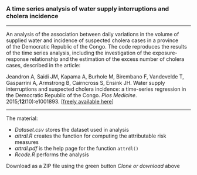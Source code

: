 ### A time series analysis of water supply interruptions and cholera incidence

------------------------------------------------------------------------

An analysis of the association between daily variations in the volume of supplied water and incidence of suspected cholera cases in a province of the Democratic Republic of the Congo. The code reproduces the results of the time series analysis, including the investigation of the exposure-response relationship and the estimation of the excess number of cholera cases, described in the article:

Jeandron A, Saidi JM, Kapama A, Burhole M, Birembano F, Vandevelde T, Gasparrini A, Armstrong B, Cairncross S, Ensink JH. Water supply interruptions and suspected cholera incidence: a time-series regression in the Democratic Republic of the Congo. *Plos Medicine*. 2015;**12**(10):e1001893. [[freely available here](http://www.ag-myresearch.com/2015_jeandron_plosmed.html)]

------------------------------------------------------------------------

The material:

-   *Dataset.csv* stores the dataset used in analysis
-   *attrdl.R* creates the function for computing the attributable risk measures
-   *attrdl.pdf* is the help page for the function `attrdl()`
-   *Rcode.R* performs the analysis

Download as a ZIP file using the green button *Clone or download* above
